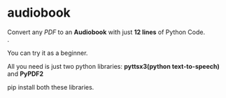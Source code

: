# audiobook
Convert any *PDF* to an **Audiobook** with just **12 lines** of Python Code.<br>.

You can try it as a beginner.<br>

All you need is just two python libraries: **pyttsx3(python text-to-speech)** and **PyPDF2**<br>

pip install both these libraries.<br>
